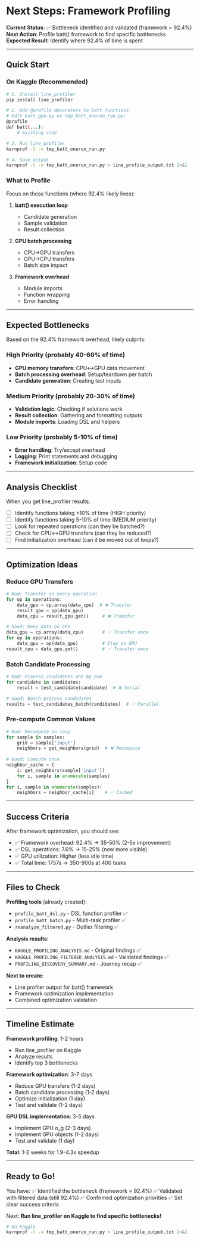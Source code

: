 # Next Steps: Framework Profiling

**Current Status**: ✅ Bottleneck identified and validated (framework = 92.4%)  
**Next Action**: Profile batt() framework to find specific bottlenecks  
**Expected Result**: Identify where 92.4% of time is spent

---

## Quick Start

### On Kaggle (Recommended)

```bash
# 1. Install line_profiler
pip install line_profiler

# 2. Add @profile decorators to batt functions
# Edit batt_gpu.py or tmp_batt_onerun_run.py:
@profile
def batt(...):
    # existing code

# 3. Run line_profiler
kernprof -l -v tmp_batt_onerun_run.py

# 4. Save output
kernprof -l -v tmp_batt_onerun_run.py > line_profile_output.txt 2>&1
```

### What to Profile

Focus on these functions (where 92.4% likely lives):

1. **batt() execution loop**
   - Candidate generation
   - Sample validation
   - Result collection

2. **GPU batch processing**
   - CPU→GPU transfers
   - GPU→CPU transfers  
   - Batch size impact

3. **Framework overhead**
   - Module imports
   - Function wrapping
   - Error handling

---

## Expected Bottlenecks

Based on the 92.4% framework overhead, likely culprits:

### High Priority (probably 40-60% of time)

- **GPU memory transfers**: CPU↔GPU data movement
- **Batch processing overhead**: Setup/teardown per batch
- **Candidate generation**: Creating test inputs

### Medium Priority (probably 20-30% of time)

- **Validation logic**: Checking if solutions work
- **Result collection**: Gathering and formatting outputs
- **Module imports**: Loading DSL and helpers

### Low Priority (probably 5-10% of time)

- **Error handling**: Try/except overhead
- **Logging**: Print statements and debugging
- **Framework initialization**: Setup code

---

## Analysis Checklist

When you get line_profiler results:

- [ ] Identify functions taking >10% of time (HIGH priority)
- [ ] Identify functions taking 5-10% of time (MEDIUM priority)  
- [ ] Look for repeated operations (can they be batched?)
- [ ] Check for CPU↔GPU transfers (can they be reduced?)
- [ ] Find initialization overhead (can it be moved out of loops?)

---

## Optimization Ideas

### Reduce GPU Transfers

```python
# Bad: Transfer on every operation
for op in operations:
    data_gpu = cp.array(data_cpu)  # ❌ Transfer
    result_gpu = op(data_gpu)
    data_cpu = result_gpu.get()     # ❌ Transfer

# Good: Keep data on GPU
data_gpu = cp.array(data_cpu)       # ✅ Transfer once
for op in operations:
    data_gpu = op(data_gpu)         # Stay on GPU
result_cpu = data_gpu.get()         # ✅ Transfer once
```

### Batch Candidate Processing

```python
# Bad: Process candidates one by one
for candidate in candidates:
    result = test_candidate(candidate)  # ❌ Serial

# Good: Batch process candidates
results = test_candidates_batch(candidates)  # ✅ Parallel
```

### Pre-compute Common Values

```python
# Bad: Recompute in loop
for sample in samples:
    grid = sample['input']
    neighbors = get_neighbors(grid)  # ❌ Recompute
    
# Good: Compute once
neighbor_cache = {
    i: get_neighbors(sample['input'])
    for i, sample in enumerate(samples)
}
for i, sample in enumerate(samples):
    neighbors = neighbor_cache[i]    # ✅ Cached
```

---

## Success Criteria

After framework optimization, you should see:

- ✅ Framework overhead: 92.4% → 35-50% (2-5x improvement)
- ✅ DSL operations: 7.6% → 15-25% (now more visible)
- ✅ GPU utilization: Higher (less idle time)
- ✅ Total time: 1757s → 350-900s at 400 tasks

---

## Files to Check

**Profiling tools** (already created):
- `profile_batt_dsl.py` - DSL function profiler ✅
- `profile_batt_batch.py` - Multi-task profiler ✅
- `reanalyze_filtered.py` - Outlier filtering ✅

**Analysis results**:
- `KAGGLE_PROFILING_ANALYSIS.md` - Original findings ✅
- `KAGGLE_PROFILING_FILTERED_ANALYSIS.md` - Validated findings ✅
- `PROFILING_DISCOVERY_SUMMARY.md` - Journey recap ✅

**Next to create**:
- Line profiler output for batt() framework
- Framework optimization implementation
- Combined optimization validation

---

## Timeline Estimate

**Framework profiling**: 1-2 hours
- Run line_profiler on Kaggle
- Analyze results
- Identify top 3 bottlenecks

**Framework optimization**: 3-7 days
- Reduce GPU transfers (1-2 days)
- Batch candidate processing (1-2 days)  
- Optimize initialization (1 day)
- Test and validate (1-2 days)

**GPU DSL implementation**: 3-5 days
- Implement GPU o_g (2-3 days)
- Implement GPU objects (1-2 days)
- Test and validate (1 day)

**Total**: 1-2 weeks for 1.9-4.3x speedup

---

## Ready to Go!

You have:
✅ Identified the bottleneck (framework = 92.4%)
✅ Validated with filtered data (still 92.4%)
✅ Confirmed optimization priorities
✅ Set clear success criteria

Next: **Run line_profiler on Kaggle to find specific bottlenecks!**

```bash
# On Kaggle
kernprof -l -v tmp_batt_onerun_run.py > line_profile_output.txt 2>&1
```
